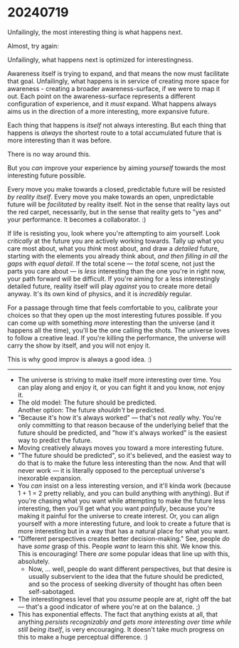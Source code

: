 # 20240719

Unfailingly, the most interesting thing is what happens next.

Almost, try again:

Unfailingly, what happens next is optimized for interestingness.

Awareness itself is trying to expand, and that means the now must facilitate that goal. Unfailingly, what happens is in service of creating more space for awareness - creating a broader awareness-surface, if we were to map it out. Each point on the awareness-surface represents a different configuration of experience, and it _must_ expand. What happens always aims us in the direction of a more interesting, more expansive future.

Each thing that happens is _itself_ not always interesting. But each thing that happens is _always_ the shortest route to a total accumulated future that is more interesting than it was before.

There is no way around this.

But you _can_ improve your experience by aiming _yourself_ towards the most interesting future possible.

Every move you make towards a closed, predictable future will be resisted _by reality itself_. Every move you make towards an open, unpredictable future will be _facilitated_ by reality itself. Not in the sense that reality lays out the red carpet, necessarily, but in the sense that reality gets to "yes and" your performance. It becomes a collaborator. :)

If life is resisting you, look where you're attempting to aim yourself. Look _critically_ at the future you are actively working towards. Tally up what you care most about, what you _think_ most about, and draw a _detailed_ future, starting with the elements you already think about, _and then filling in all the gaps with equal detail_. If the total scene — the _total_ scene, not just the parts you care about — is _less_ interesting than the one you're in right now, your path forward will be difficult. If you're aiming for a less interestingly detailed future, reality itself will play _against_ you to create more detail anyway. It's its own kind of physics, and it is _incredibly_ regular.

For a passage through time that feels comfortable to you, calibrate your choices so that they open up the most interesting futures possible. If you can come up with something _more_ interesting than the universe (and it happens all the time), you'll be the one calling the shots. The universe loves to follow a creative lead. If you're killing the performance, the universe will carry the show by itself, and you will not enjoy it.

This is why good improv is always a good idea. :)

***

* The universe is striving to make itself more interesting over time. You can play along and enjoy it, or you can fight it and you know, _not_ enjoy it.
* The old model: The future should be predicted.\
  Another option: The future _shouldn't_ be predicted.
* "Because it's how it's always worked" — that's not _really_ why. You're only committing to that reason because of the underlying belief that the future should be predicted, and "how it's always worked" is the easiest way to predict the future.
* Moving creatively always moves you toward a more interesting future.
* "The future should be predicted", so it's believed, and the easiest way to do that is to make the future less interesting than the now. And that will never work — it is literally opposed to the perceptual universe's inexorable expansion.
* You _can_ insist on a less interesting version, and it'll kinda work (because 1 + 1 = 2 pretty reliably, and you can build anything with anything). But if you're chasing what you want while attempting to make the future less interesting, then you'll get what you want _painfully_, because you're making it painful for the universe to create interest. Or, you can align yourself with a more interesting future, and look to create a future that is more interesting but in a way that has a natural place for what you want.
* "Different perspectives creates better decision-making." See, people _do_ have _some_ grasp of this. People _want_ to learn this shit. We know this. This is encouraging! There _are_ some popular ideas that line up with this, absolutely.
  * Now, ... well, people do want different perspectives, but that desire is usually subservient to the idea that the future should be predicted, and so the process of seeking diversity of thought has often been self-sabotaged.
* The interestingness level that you _assume_ people are at, right off the bat — that's a good indicator of where you're at on the balance. ;)
* This has exponential effects. The fact that anything exists at all, that anything _persists recognizably and gets more interesting over time while still being itself_, is very encouraging. It doesn't take much progress on this to make a huge perceptual difference. :)
